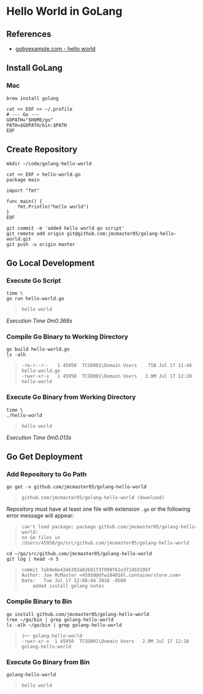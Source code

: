 # Hello World in GoLang

## References

* [gobyexample.com - hello world](https://gobyexample.com/hello-world)

## Install GoLang

### Mac

```
brew install golang
```

```
cat << EOF >> ~/.profile
# --- Go ---
GOPATH="$HOME/go"
PATH=$GOPATH/bin:$PATH
EOF
```

## Create Repository

```
mkdir ~/code/golang-hello-world
```

```
cat << EOF > hello-world.go
package main

import "fmt"

func main() {
    fmt.Println("hello world")
}
EOF
```

```
git commit -m 'added hello world go script'
git remote add origin git@github.com:jmcmaster05/golang-hello-world.git
git push -u origin master
```

## Go Local Development

### Execute Go Script

```
time \
go run hello-world.go
```
>     hello world

_Execution Time 0m0.366s_

### Compile Go Binary to Working Directory

```
go build hello-world.go
ls -alh
```

>     -rw-r--r--   1 45950  TCSD001\Domain Users    75B Jul 17 11:46 hello-world.go
>     -rwxr-xr-x   1 45950  TCSD001\Domain Users   2.0M Jul 17 12:20 hello-world

### Execute Go Binary from Working Directory

```
time \
./hello-world
```

>     hello world

_Execution Time 0m0.013s_

## Go Get Deployment

### Add Repository to Go Path

```
go get -v github.com/jmcmaster05/golang-hello-world
```

>     github.com/jmcmaster05/golang-hello-world (download)

Repository must have at least one file with extension `.go` or the following error message will appear:

>     can't load package: package github.com/jmcmaster05/golang-hello-world:
>     no Go files in /Users/45950/go/src/github.com/jmcmaster05/golang-hello-world

```
cd ~/go/src/github.com/jmcmaster05/golang-hello-world
git log | head -n 5
```

>     commit 7ab9e6e434b393a02601f3f998f61e371455195f
>     Author: Joe McMaster <45950@dfw184016l.containerstore.com>
>     Date:   Tue Jul 17 12:08:44 2018 -0500
>         added install golang notes

### Compile Binary to Bin

```
go install github.com/jmcmaster05/golang-hello-world
tree ~/go/bin | grep golang-hello-world
ls -alh ~/go/bin | grep golang-hello-world
```

>     ├── golang-hello-world
>     -rwxr-xr-x  1 45950  TCSD001\Domain Users   2.0M Jul 17 12:18 golang-hello-world

### Execute Go Binary from Bin

```
golang-hello-world
```

>     hello world
